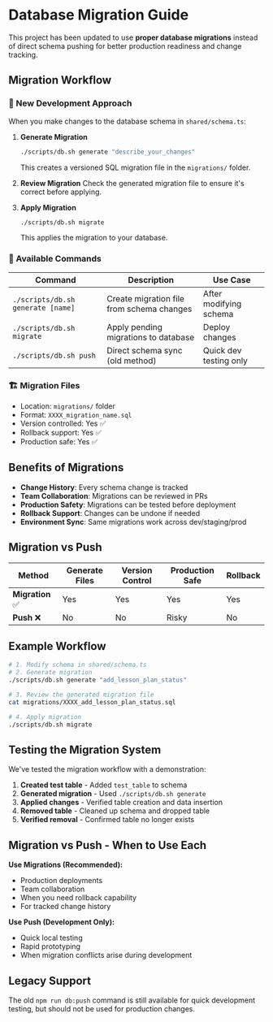 # Database Migration Guide

This project has been updated to use **proper database migrations** instead of direct schema pushing for better production readiness and change tracking.

## Migration Workflow

### 📁 New Development Approach

When you make changes to the database schema in `shared/schema.ts`:

1. **Generate Migration**
   ```bash
   ./scripts/db.sh generate "describe_your_changes"
   ```
   This creates a versioned SQL migration file in the `migrations/` folder.

2. **Review Migration**
   Check the generated migration file to ensure it's correct before applying.

3. **Apply Migration**
   ```bash
   ./scripts/db.sh migrate
   ```
   This applies the migration to your database.

### 🔄 Available Commands

| Command | Description | Use Case |
|---------|-------------|----------|
| `./scripts/db.sh generate [name]` | Create migration file from schema changes | After modifying schema |
| `./scripts/db.sh migrate` | Apply pending migrations to database | Deploy changes |
| `./scripts/db.sh push` | Direct schema sync (old method) | Quick dev testing only |

### 🏗️ Migration Files

- Location: `migrations/` folder
- Format: `XXXX_migration_name.sql`
- Version controlled: Yes ✅
- Rollback support: Yes ✅
- Production safe: Yes ✅

## Benefits of Migrations

- **Change History**: Every schema change is tracked
- **Team Collaboration**: Migrations can be reviewed in PRs
- **Production Safety**: Migrations can be tested before deployment
- **Rollback Support**: Changes can be undone if needed
- **Environment Sync**: Same migrations work across dev/staging/prod

## Migration vs Push

| Method | Generate Files | Version Control | Production Safe | Rollback |
|--------|----------------|-----------------|-----------------|----------|
| **Migration** ✅ | Yes | Yes | Yes | Yes |
| **Push** ❌ | No | No | Risky | No |

## Example Workflow

```bash
# 1. Modify schema in shared/schema.ts
# 2. Generate migration
./scripts/db.sh generate "add_lesson_plan_status"

# 3. Review the generated migration file
cat migrations/XXXX_add_lesson_plan_status.sql

# 4. Apply migration
./scripts/db.sh migrate
```

## Testing the Migration System

We've tested the migration workflow with a demonstration:

1. **Created test table** - Added `test_table` to schema
2. **Generated migration** - Used `./scripts/db.sh generate`  
3. **Applied changes** - Verified table creation and data insertion
4. **Removed table** - Cleaned up schema and dropped table
5. **Verified removal** - Confirmed table no longer exists

## Migration vs Push - When to Use Each

**Use Migrations (Recommended):**
- Production deployments
- Team collaboration
- When you need rollback capability
- For tracked change history

**Use Push (Development Only):**
- Quick local testing
- Rapid prototyping
- When migration conflicts arise during development

## Legacy Support

The old `npm run db:push` command is still available for quick development testing, but should not be used for production changes.